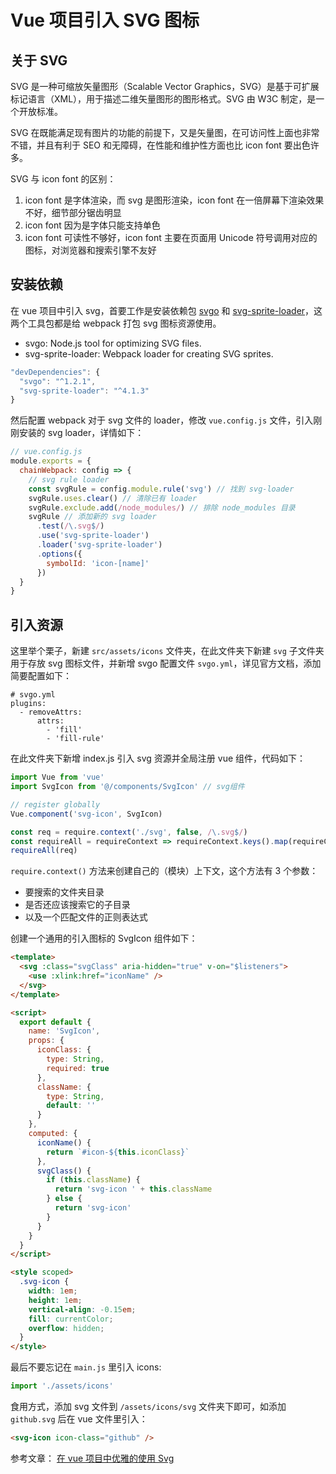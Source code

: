 # Vue 项目引入 SVG 图标

## 关于 SVG

SVG 是一种可缩放矢量图形（Scalable Vector Graphics，SVG）是基于可扩展标记语言（XML），用于描述二维矢量图形的图形格式。SVG 由 W3C 制定，是一个开放标准。

SVG 在既能满足现有图片的功能的前提下，又是矢量图，在可访问性上面也非常不错，并且有利于 SEO 和无障碍，在性能和维护性方面也比 icon font 要出色许多。

SVG 与 icon font 的区别：

1. icon font 是字体渲染，而 svg 是图形渲染，icon font 在一倍屏幕下渲染效果不好，细节部分锯齿明显
2. icon font 因为是字体只能支持单色
3. icon font 可读性不够好，icon font 主要在页面用 Unicode 符号调用对应的图标，对浏览器和搜索引擎不友好

## 安装依赖

在 vue 项目中引入 svg，首要工作是安装依赖包 [svgo](https://github.com/svg/svgo) 和 [svg-sprite-loader](https://github.com/kisenka/svg-sprite-loader)，这两个工具包都是给 webpack 打包 svg 图标资源使用。

- svgo: Node.js tool for optimizing SVG files.
- svg-sprite-loader: Webpack loader for creating SVG sprites.

```javascript
"devDependencies": {
  "svgo": "^1.2.1",
  "svg-sprite-loader": "^4.1.3"
}
```

然后配置 webpack 对于 svg 文件的 loader，修改 `vue.config.js` 文件，引入刚刚安装的 svg loader，详情如下：

```javascript
// vue.config.js
module.exports = {
  chainWebpack: config => {
    // svg rule loader
    const svgRule = config.module.rule('svg') // 找到 svg-loader
    svgRule.uses.clear() // 清除已有 loader
    svgRule.exclude.add(/node_modules/) // 排除 node_modules 目录
    svgRule // 添加新的 svg loader
      .test(/\.svg$/)
      .use('svg-sprite-loader')
      .loader('svg-sprite-loader')
      .options({
        symbolId: 'icon-[name]'
      })
  }
}
```

## 引入资源

这里举个栗子，新建 `src/assets/icons` 文件夹，在此文件夹下新建 `svg` 子文件夹用于存放 svg 图标文件，并新增 svgo 配置文件 `svgo.yml`，详见官方文档，添加简要配置如下：

```text
# svgo.yml
plugins:
  - removeAttrs:
      attrs:
        - 'fill'
        - 'fill-rule'
```

在此文件夹下新增 index.js 引入 svg 资源并全局注册 vue 组件，代码如下：

```javascript
import Vue from 'vue'
import SvgIcon from '@/components/SvgIcon' // svg组件

// register globally
Vue.component('svg-icon', SvgIcon)

const req = require.context('./svg', false, /\.svg$/)
const requireAll = requireContext => requireContext.keys().map(requireContext)
requireAll(req)
```

`require.context()` 方法来创建自己的（模块）上下文，这个方法有 3 个参数：

- 要搜索的文件夹目录
- 是否还应该搜索它的子目录
- 以及一个匹配文件的正则表达式

创建一个通用的引入图标的 SvgIcon 组件如下：

```html
<template>
  <svg :class="svgClass" aria-hidden="true" v-on="$listeners">
    <use :xlink:href="iconName" />
  </svg>
</template>

<script>
  export default {
    name: 'SvgIcon',
    props: {
      iconClass: {
        type: String,
        required: true
      },
      className: {
        type: String,
        default: ''
      }
    },
    computed: {
      iconName() {
        return `#icon-${this.iconClass}`
      },
      svgClass() {
        if (this.className) {
          return 'svg-icon ' + this.className
        } else {
          return 'svg-icon'
        }
      }
    }
  }
</script>

<style scoped>
  .svg-icon {
    width: 1em;
    height: 1em;
    vertical-align: -0.15em;
    fill: currentColor;
    overflow: hidden;
  }
</style>
```

最后不要忘记在 `main.js` 里引入 icons:

```javascript
import './assets/icons'
```

食用方式，添加 svg 文件到 `/assets/icons/svg` 文件夹下即可，如添加 `github.svg` 后在 vue 文件里引入：

```html
<svg-icon icon-class="github" />
```

参考文章： [在 vue 项目中优雅的使用 Svg](https://juejin.im/post/5bcfdad4e51d457a8254e9d6)
